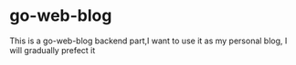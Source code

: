 # go-web-blog
This is a go-web-blog backend part,I want to use it as my personal blog, I will gradually prefect it
